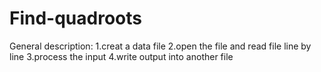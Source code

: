 # Find-quadroots
General description:
  1.creat a data file
  2.open the file and read file line by line
  3.process the input
  4.write output into another file
